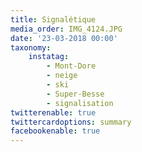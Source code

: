 ```yaml
---
title: Signalétique
media_order: IMG_4124.JPG
date: '23-03-2018 00:00'
taxonomy:
    instatag:
        - Mont-Dore
        - neige
        - ski
        - Super-Besse
        - signalisation
twitterenable: true
twittercardoptions: summary
facebookenable: true
---
```



